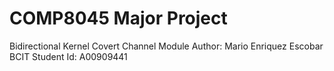 # COMP8045 Major Project
Bidirectional Kernel Covert Channel Module
Author: Mario Enriquez Escobar
BCIT Student Id: A00909441

